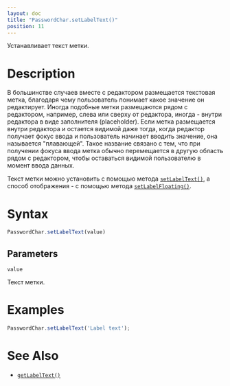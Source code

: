 ```yaml
---
layout: doc
title: "PasswordChar.setLabelText()"
position: 11
---
```


Устанавливает текст метки.

# Description

В большинстве случаев вместе с редактором размещается текстовая метка, благодаря чему пользователь
понимает какое значение он редактирует. Иногда подобные метки размещаются рядом с редактором,
например, слева или сверху от редактора, иногда - внутри редактора в виде заполнителя (placeholder).
Если метка размещается внутри редактора и остается видимой даже тогда, когда редактор получает фокус
ввода и пользователь начинает вводить значение, она называется "плавающей". Такое название связано с
тем, что при получении фокуса ввода метка обычно перемещается в другую область рядом с редактором,
чтобы оставаться видимой пользователю в момент ввода данных.

Текст метки можно установить с помощью метода [`setLabelText()`](../PasswordChar.setLabelText/), а
способ отображения - с помощью метода [`setLabelFloating()`](../PasswordChar.setLabelFloating/).

# Syntax

```js
PasswordChar.setLabelText(value)
```

## Parameters

`value`

Текст метки.

# Examples

```js
PasswordChar.setLabelText('Label text');
```

# See Also

* [`getLabelText()`](../PasswordChar.getLabelText/)
